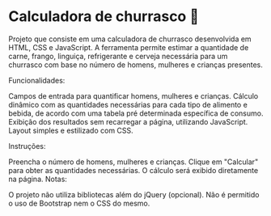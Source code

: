 # Calculadora de churrasco 🍖

Projeto que consiste em uma calculadora de churrasco desenvolvida em HTML, CSS e JavaScript. A ferramenta permite estimar a quantidade de carne, frango, linguiça, refrigerante e cerveja necessária para um churrasco com base no número de homens, mulheres e crianças presentes.

Funcionalidades:

Campos de entrada para quantificar homens, mulheres e crianças.
Cálculo dinâmico com as quantidades necessárias para cada tipo de alimento e bebida, de acordo com uma tabela pré determinada específica de consumo.
Exibição dos resultados sem recarregar a página, utilizando JavaScript.
Layout simples e estilizado com CSS.

Instruções:

Preencha o número de homens, mulheres e crianças.
Clique em "Calcular" para obter as quantidades necessárias.
O cálculo será exibido diretamente na página.
Notas:

O projeto não utiliza bibliotecas além do jQuery (opcional).
Não é permitido o uso de Bootstrap nem o CSS do mesmo.
